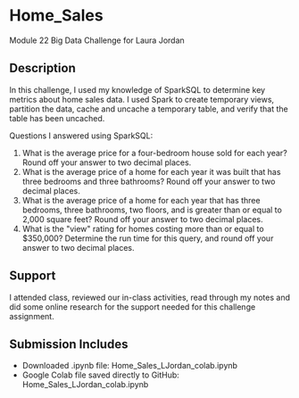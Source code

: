# Home_Sales
Module 22 Big Data Challenge for Laura Jordan

## Description
In this challenge, I used my knowledge of SparkSQL to determine key metrics about home sales data. I used Spark to create temporary views, partition the data, cache and uncache a temporary table, and verify that the table has been uncached.

Questions I answered using SparkSQL:
  1. What is the average price for a four-bedroom house sold for each year? Round off your answer to two decimal places.
  2. What is the average price of a home for each year it was built that has three bedrooms and three bathrooms? Round off your answer to two decimal places.
  3. What is the average price of a home for each year that has three bedrooms, three bathrooms, two floors, and is greater than or equal to 2,000 square feet? Round off your answer to two decimal places.
  4. What is the "view" rating for homes costing more than or equal to $350,000? Determine the run time for this query, and round off your answer to two decimal places.

## Support
I attended class, reviewed our in-class activities, read through my notes and did some online research for the support needed for this challenge assignment. 

## Submission Includes
* Downloaded .ipynb file: Home_Sales_LJordan_colab.ipynb
* Google Colab file saved directly to GitHub: Home_Sales_LJordan_colab.ipynb
